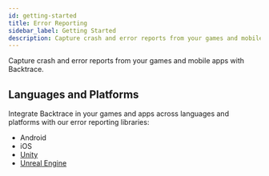 ```yaml
---
id: getting-started
title: Error Reporting
sidebar_label: Getting Started
description: Capture crash and error reports from your games and mobile apps with Backtrace.
---
```

Capture crash and error reports from your games and mobile apps with Backtrace.

  <div className="box box1 card">
  <div className="container">
  <h2>Languages and Platforms</h2>
  <p>Integrate Backtrace in your games and apps across languages and platforms with our error reporting libraries:
</p>
  <ul>
  <li>Android</li>
  <li>iOS</li>
  <li><a href="/error-reporting/platform-integrations/unity">Unity</a></li>
  <li><a href="/error-reporting/platform-integrations/unreal">Unreal Engine</a></li>
  </ul>
  </div>
</div>
